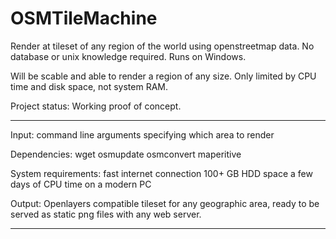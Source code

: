 OSMTileMachine
==============

Render at tileset of any region of the world using openstreetmap data. No database or unix knowledge required. Runs on Windows.

Will be scable and able to render a region of any size. Only limited by CPU time and disk space, not system RAM. 

Project status: 
Working proof of concept.

----------------------
Input:
command line arguments specifying which area to render

Dependencies: 
wget
osmupdate
osmconvert
maperitive

System requirements:
fast internet connection
100+ GB HDD space
a few days of CPU time on a modern PC

Output:
Openlayers compatible tileset for any geographic area, ready to be served as static png files with any web server. 

-----------

